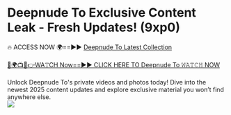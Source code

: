 # Deepnude To Exclusive Content Leak - Fresh Updates! (9xp0)

🔥 ACCESS NOW 🌍==►► <a href="https://tinyurl.com/yc657z5k" rel="nofollow">Deepnude To Latest Collection</a>
<br><br>
[🔴🌍📺📱👉WA𝚃CH Now==►► CLICK HERE TO Deepnude To 𝚆𝙰𝚃𝙲𝙷 NOW](https://tinyurl.com/yc657z5k)
<br><br>
Unlock Deepnude To's private videos and photos today! Dive into the newest 2025 content updates and explore exclusive material you won’t find anywhere else.
<br>
<a href="https://tinyurl.com/yc657z5k" rel="nofollow" data-target="animated-image.originalLink"><img src="https://camo.githubusercontent.com/8a4f000d20f83aca3bf7ec5f350d767afa0574a8a352519fd8cfa583a6f93a33/68747470733a2f2f692e696d6775722e636f6d2f644a486b345a712e676966" data-canonical-src="https://i.imgur.com/dJHk4Zq.gif" style="max-width: 100%; display: inline-block;" data-target="animated-image.originalImage"></a>
<br>
